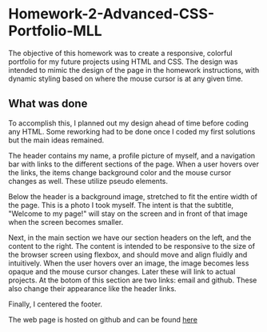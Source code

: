 # Homework-2-Advanced-CSS-Portfolio-MLL
The objective of this homework was to create a responsive, colorful portfolio for my future projects using HTML and CSS. The design was intended to mimic the design of the page in the homework instructions, with dynamic styling based on where the mouse cursor is at any given time.

## What was done
To accomplish this, I planned out my design ahead of time before coding any HTML. Some reworking had to be done once I coded my first solutions but the main ideas remained.

The header contains my name, a profile picture of myself, and a navigation bar with links to the different sections of the page. When a user hovers over the links, the items change background color and the mouse cursor changes as well. These utilize pseudo elements.

Below the header is a background image, stretched to fit the entire width of the page. This is a photo I took myself. The intent is that the subtitle, "Welcome to my page!" will stay on the screen and in front of that image when the screen becomes smaller.

Next, in the main section we have our section headers on the left, and the content to the right. The content is intended to be responsive to the size of the browser screen using flexbox, and should move and align fluidly and intuitively. When the user hovers over an image, the image becomes less opaque and the mouse cursor changes. Later these will link to actual projects.
At the botom of this section are two links: email and github. These also change their appearance like the header links.

Finally, I centered the footer.

The web page is hosted on github and can be found [here](https://mat-lundin.github.io/Homework-2-Advanced-CSS-Portfolio-MLL/)
